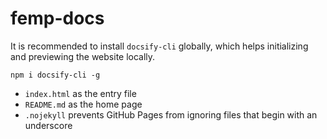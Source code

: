 # femp-docs

<p>It is recommended to install <code>docsify-cli</code> globally, which helps initializing and previewing the website locally.</p>

<pre v-pre="" data-lang="bash"><code class="lang-bash"><span class="token function">npm</span> i docsify-cli -g</code></pre>



<ul>
  <li><code>index.html</code> as the entry file</li>
  <li><code>README.md</code> as the home page</li>
  <li><code>.nojekyll</code> prevents GitHub Pages from ignoring files that begin with an underscore</li>
</ul>
